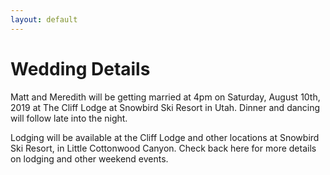 ```yaml
---
layout: default
---
```


# Wedding Details

Matt and Meredith will be getting married at 4pm on Saturday, August 10th, 2019 at The Cliff Lodge at Snowbird Ski Resort in Utah.
Dinner and dancing will follow late into the night.

Lodging will be available at the Cliff Lodge and other locations at Snowbird Ski Resort, in Little Cottonwood Canyon. Check back here for more details on lodging and other weekend events.
